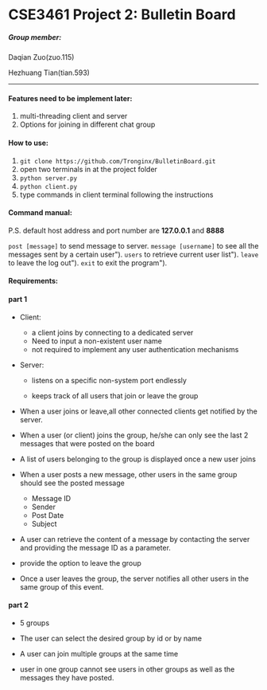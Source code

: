 # CSE3461 Project 2: Bulletin Board

##### Group member:

Daqian Zuo(zuo.115)

Hezhuang Tian(tian.593)

---

#### Features need to be implement later:

1. multi-threading client and server
2. Options for joining in different chat group
#### How to use:

1. `git clone https://github.com/Tronginx/BulletinBoard.git`
2. open two terminals in at the project folder
3. `python server.py`
4. `python client.py`
5. type commands in client terminal following the instructions

#### Command manual:

P.S. default host address and port number are **127.0.0.1** and **8888**

`post [message]` to send message to server.
`message [username]` to see all the messages sent by a certain user").
`users` to retrieve current user list").
`leave` to leave the log out").
`exit` to exit the program").

#### Requirements:

#### part 1

- Client:
  - a client joins by connecting to a dedicated server
  - Need to input a non-existent user name
  - not required to implement any user authentication mechanisms

- Server:

  - listens on a specific non-system port endlessly

  - keeps track of all users that join or leave the group

- When a user joins or leave,all other connected clients get notified by the server.

-  When a user (or client) joins the group, he/she can only see the last 2 messages that were posted on the board
-  A list of users belonging to the group is displayed once a new user joins

- When a user posts a new message, other users in the same group should see the posted message
  - Message ID
  - Sender
  - Post Date
  - Subject
- A user can retrieve the content of a message by contacting the server and providing the message ID as a parameter.
- provide the option to leave the group
- Once a user leaves the group, the server notifies all other users in the same group of this event.

#### part 2

- 5 groups

- The user can select the desired group by id or by name

- A user can join multiple groups at the same time

- user in one group cannot see users in other groups as well as the messages they have posted.